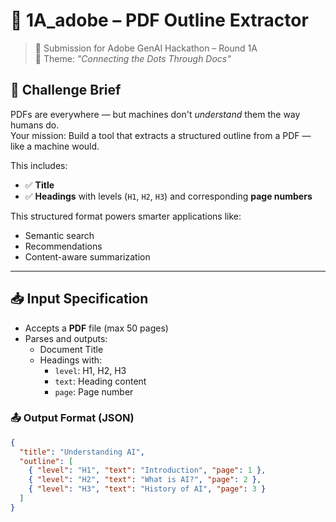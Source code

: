 # 📘 1A_adobe – PDF Outline Extractor

> 🚀 Submission for Adobe GenAI Hackathon – Round 1A  
> 🎯 Theme: *"Connecting the Dots Through Docs"*

## 🧠 Challenge Brief

PDFs are everywhere — but machines don't *understand* them the way humans do.  
Your mission: Build a tool that extracts a structured outline from a PDF — like a machine would.

This includes:
- ✅ **Title**
- ✅ **Headings** with levels (`H1`, `H2`, `H3`) and corresponding **page numbers**

This structured format powers smarter applications like:
- Semantic search
- Recommendations
- Content-aware summarization

---

## 📥 Input Specification

- Accepts a **PDF** file (max 50 pages)
- Parses and outputs:
  - Document Title
  - Headings with:
    - `level`: H1, H2, H3
    - `text`: Heading content
    - `page`: Page number

### 📤 Output Format (JSON)

```json
{
  "title": "Understanding AI",
  "outline": [
    { "level": "H1", "text": "Introduction", "page": 1 },
    { "level": "H2", "text": "What is AI?", "page": 2 },
    { "level": "H3", "text": "History of AI", "page": 3 }
  ]
}
